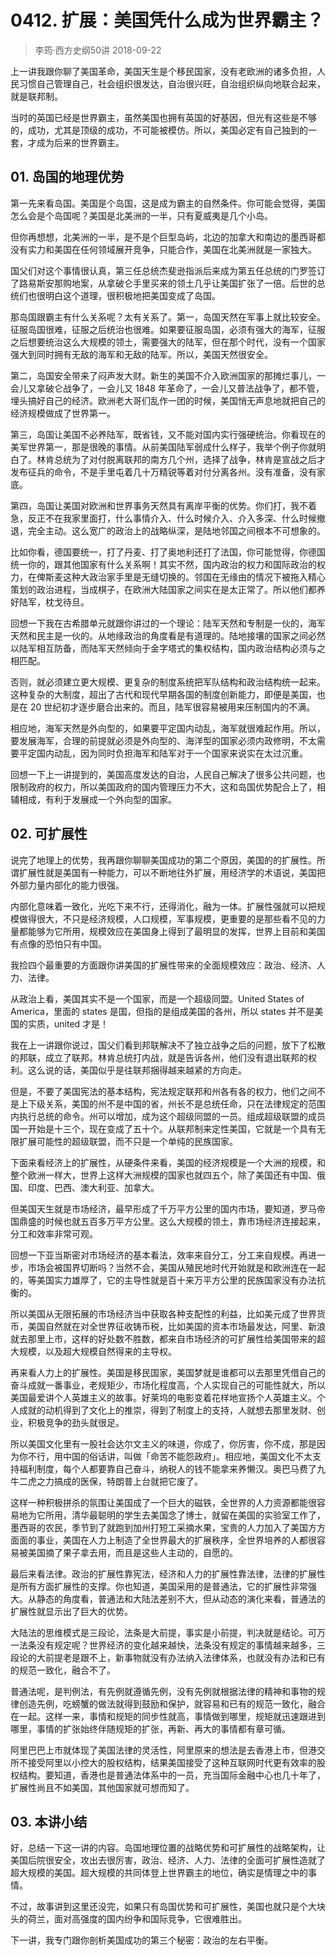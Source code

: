 # 0412. 扩展：美国凭什么成为世界霸主？
> 李筠·西方史纲50讲
2018-09-22

上一讲我跟你聊了美国革命，美国天生是个移民国家，没有老欧洲的诸多负担，人民习惯自己管理自己，社会组织很发达，自治很兴旺，自治组织纵向地联合起来，就是联邦制。

当时的英国已经是世界霸主，虽然美国也拥有英国的好基因，但光有这些是不够的，成功，尤其是顶级的成功，不可能被模仿。所以，美国必定有自己独到的一套，才成为后来的世界霸主。

## 01. 岛国的地理优势

第一先来看岛国。美国是个岛国，这是成为霸主的自然条件。你可能会觉得，美国怎么会是个岛国呢？美国是北美洲的一半，只有夏威夷是几个小岛。

但你再想想，北美洲的一半，是不是个巨型岛屿，北边的加拿大和南边的墨西哥都没有实力和美国在任何领域展开竞争，只能合作，美国在北美洲就是一家独大。

国父们对这个事情很认真，第三任总统杰斐逊指派后来成为第五任总统的门罗签订了路易斯安那购地案，从拿破仑手里买来的领土几乎让美国扩张了一倍。后世的总统们也很明白这个道理，很积极地把美国变成了岛国。

那岛国跟霸主有什么关系呢？太有关系了。第一，岛国天然在军事上就比较安全。征服岛国很难，征服之后统治也很难。如果要征服岛国，必须有强大的海军，征服之后想要统治这么大规模的领土，需要强大的陆军，但在那个时代，没有一个国家强大到同时拥有无敌的海军和无敌的陆军。所以，美国天然很安全。

第二，岛国安全带来了闷声发大财。新生的美国不介入欧洲国家的那摊烂事儿，一会儿又拿破仑战争了，一会儿又 1848 年革命了，一会儿又普法战争了，都不管，埋头搞好自己的经济。欧洲老大哥们乱作一团的时候，美国悄无声息地就把自己的经济规模做成了世界第一。

第三，岛国让美国不必养陆军，既省钱，又不能对国内实行强硬统治。你看现在的美军世界第一，那是很晚的事情。从前美国陆军弱成什么样子，我举个例子你就明白了。林肯总统为了对付脱离联邦的南方几个州，选择了战争，林肯是宣战之后才发布征兵的命令，不是手里屯着几十万精锐等着对付分离各州。没有准备，没有家底。

第四，岛国让美国对欧洲和世界事务天然具有离岸平衡的优势。你们打，我不着急，反正不在我家里面打，什么事情介入、什么时候介入、介入多深、什么时候撤退，完全主动。这么宽广的政治上的战略纵深，是陆地邻国之间根本不可想象的。

比如你看，德国要统一，打了丹麦、打了奥地利还打了法国，你可能觉得，你德国统一你的，跟其他国家有什么关系啊！其实不然，国内政治的权力和国际政治的权力，在俾斯麦这种大政治家手里是无缝切换的。邻国在无缘由的情况下被拖入精心策划的政治进程，当成棋子，在欧洲大陆国家之间实在是太正常了。所以他们都养好陆军，枕戈待旦。

回想一下我在古希腊单元就跟你讲过的一个理论：陆军天然和专制是一伙的，海军天然和民主是一伙的。从地缘政治的角度看是有道理的。陆地接壤的国家之间必然以陆军相互防备，而陆军天然倾向于金字塔式的集权结构，国内政治结构必须与之相匹配。

否则，就必须建立更大规模、更复杂的制度系统把军队结构和政治结构统一起来。这种复杂的大制度，超出了古代和现代早期各国的制度创新能力，即便是美国，也是在 20 世纪初才逐步磨合出来的。而且，陆军很容易被用来压制国内的不满。

相应地，海军天然是外向型的，如果要平定国内动乱，海军就很难起作用。所以，要发展海军，合理的前提就必须是外向型的、海洋型的国家必须内政修明，不太需要平定国内动乱，因为同时负担海军和陆军对于一个国家来说实在太过沉重。

回想一下上一讲提到的，美国高度发达的自治，人民自己解决了很多公共问题，也限制政府的权力，所以美国政府的国内管理压力不大，这和岛国优势配合上了，相辅相成，有利于发展成一个外向型的国家。

## 02. 可扩展性

说完了地理上的优势，我再跟你聊聊美国成功的第二个原因，美国的的扩展性。所谓扩展性就是美国有一种能力，可以不断地往外扩展，用经济学的术语说，美国把外部力量内部化的能力很强。

内部化意味着一致化，光吃下来不行，还得消化，融为一体。扩展性强就可以把规模做得很大，不只是经济规模，人口规模，军事规模，更重要的是那些看不见的力量都能够为它所用，规模效应在美国身上得到了最明显的发挥，世界上目前和美国有点像的恐怕只有中国。

我捡四个最重要的方面跟你讲美国的扩展性带来的全面规模效应：政治、经济、人力、法律。

从政治上看，美国其实不是一个国家，而是一个超级同盟。United States of America，里面的 states 是国，但指的是组成美国的各州，所以 states 并不是美国的实质，united 才是！

我在上一讲跟你说过，国父们看到邦联解决不了独立战争之后的问题，放下了松散的邦联，成立了联邦。林肯总统打内战，就是告诉各州，他们没有退出联邦的权利。这么说的话，美国似乎是往联邦捆得越来越紧的方向走。

但是，不要了美国宪法的基本结构，宪法规定联邦和州各有各的权力，他们之间不是上下级关系，美国的州不是中国的省，州长不是总统任命，只在法律规定的范围内执行总统的命令。州可以增加，成为这个超级同盟的一员。组成超级联盟的成员国一开始是十三个，现在变成了五十个。从联邦制来定性美国，它就是一个具有无限扩展可能性的超级联盟，而不只是一个单纯的民族国家。

下面来看经济上的扩展性，从硬条件来看，美国的经济规模是一个大洲的规模，和整个欧洲一样大，世界上这样大洲规模的国家也就四五个，除了美国还有中国、俄国、印度、巴西、澳大利亚、加拿大。

但美国天生就是市场经济，最早形成了千万平方公里的国内市场，要知道，罗马帝国鼎盛的时候也就五百多万平方公里。这么大规模的领土，靠市场经济连接起来，分工和效率非常可观。

回想一下亚当斯密对市场经济的基本看法，效率来自分工，分工来自规模。再进一步，市场会被国界切断吗？当然不会，美国从殖民地时代开始就是和欧洲连在一起的，等美国实力雄厚了，它的主导性就是百十来万平方公里的民族国家没有办法抗衡的。

所以美国从无限拓展的市场经济当中获取各种支配性的利益，比如美元成了世界货币，美国自然就在对全世界征收铸币税，比如美国的资本市场最发达，阿里、新浪就去那里上市，这样的好处数不胜数，都来自市场经济的可扩展性给美国带来的超大规模，以及超大规模自然得来的主导权。

再来看人力上的扩展性。美国是移民国家，美国梦就是谁都可以去那里凭借自己的奋斗成就一番事业，老规矩少，市场化程度高，个人实现自己的可能性就大，所以美国最爱讲个人英雄主义的故事。好莱坞的电影变着花样地宣扬个人英雄主义。个人成就的动机得到了文化上的推崇，得到了制度上的支持，人就想去那里发财、创业，积极竞争的劲头就很足。

所以美国文化里有一股社会达尔文主义的味道，你成了，你厉害，你不成，那是因为你不行，用中国的俗话讲，叫做「命苦不能怨政府」。相应地，美国文化不太支持福利制度，每个人都要靠自己奋斗，纳税人的钱不能拿来养懒汉。奥巴马费了九牛二虎之力搞成的医保，特朗普上台就把它废了。

这样一种积极拼杀的氛围让美国成了一个巨大的磁铁，全世界的人力资源都能很容易地为它所用，清华最聪明的学生去美国念了博士，就留在美国的实验室工作了，墨西哥的农民，季节到了就跑到加州打短工采摘水果，宝贵的人力加入了美国方方面面的事业，美国在人力上制造了全世界最大的扩展秩序，全世界培养的人都很容易被美国摘了果子拿去用，而且是这些人主动的，自愿的。

最后来看法律。政治的扩展性靠宪法，经济和人力的扩展性靠法律，法律的扩展性是所有方面扩展性的支撑。你也知道，美国采用的是普通法，它的扩展性非常强大。从静态的角度看，普通法和大陆法差别不大，但从动态的演化来看，普通法的扩展性就显示出了巨大的优势。

大陆法的思维模式是三段论，法条是大前提，事实是小前提，判决就是结论。可万一法条没有规定呢？世界经济的变化越来越快，法条没有规定的事情越来越多，三段论的大前提老是跟不上，新事物就没有办法纳入法律体系，也就没有办法和已有的规范一致化，融合不了。

普通法呢，是判例法，有先例就遵循先例，没有先例就根据法律的精神和事物的规律创造先例，吃螃蟹的做法就得到鼓励和保护，就容易和已有的规范一致化，融合在一起。这样一来，事情和规矩的同步性就高，事情做到哪里，规矩就迅速跟进到哪里，事情的扩张始终伴随规矩的扩张，再新、再大的事情都有章可循。

阿里巴巴上市就体现了美国法律的灵活性，阿里原来的想法是去香港上市，但港交所不接受阿里以小控大的股权结构，结果美国接受了这种互联网时代更有效率的股权结构。要知道，香港也是普通法体系中的一员，充当国际金融中心也几十年了，扩展性尚且不如美国，其他国家就可想而知了。

## 03. 本讲小结

好，总结一下这一讲的内容。岛国地理位置的战略优势和可扩展性的战略架构，让美国后院很安全，攻出去很厉害，政治、经济、人力、法律的全面可扩展性造就了超大规模的美国。超大规模的共同体登上世界霸主的地位，确实是情理之中的事情。

不过，故事讲到这里还没完，如果只有岛国优势和可扩展性，美国也就只是个大块头的荷兰，面对高强度的国内纷争和国际竞争，它很难胜出。

下一讲，我专门跟你剖析美国成功的第三个秘密：政治的左右平衡。

